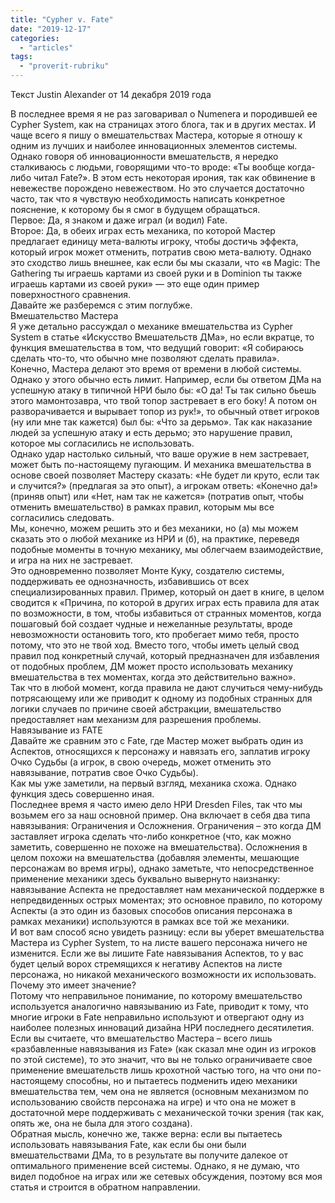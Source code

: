 ```yaml
---
title: "Cypher v. Fate"
date: "2019-12-17"
categories: 
  - "articles"
tags: 
  - "proverit-rubriku"
---
```


Текст Justin Alexander от 14 декабря 2019 года

В последнее время я не раз заговаривал о Numenera и породившей ее Cypher System, как на страницах этого блога, так и в других местах. И чаще всего я пишу о вмешательствах Мастера, которые я отношу к одним из лучших и наиболее инновационных элементов системы.  
Однако говоря об инновационности вмешательств, я нередко сталкиваюсь с людьми, говорящими что-то вроде: «Ты вообще когда-либо читал Fate?». В этом есть некоторая ирония, так как обвинение в невежестве порождено невежеством. Но это случается достаточно часто, так что я чувствую необходимость написать конкретное пояснение, к которому бы я смог в будущем обращаться.  
Первое: Да, я знаком и даже играл (и водил) Fate.  
Второе: Да, в обеих играх есть механика, по которой Мастер предлагает единицу мета-валюты игроку, чтобы достичь эффекта, который игрок может отменить, потратив свою мета-валюту. Однако это сходство лишь внешнее, как если бы мы сказали, что «в Magic: The Gathering ты играешь картами из своей руки и в Dominion ты также играешь картами из своей руки» — это еще один пример поверхностного сравнения.  
Давайте же разберемся с этим поглубже.  
Вмешательство Мастера  
Я уже детально рассуждал о механике вмешательства из Cypher System в статье «Искусство Вмешательств ДМа», но если вкратце, то функция вмешательства в том, что ведущий говорит: «Я собираюсь сделать что-то, что обычно мне позволяют сделать правила».  
Конечно, Мастера делают это время от времени в любой системы. Однако у этого обычно есть лимит. Например, если бы ответом ДМа на успешную атаку в типичной НРИ было бы: «О да! Ты так сильно бьешь этого мамонтозавра, что твой топор застревает в его боку! А потом он разворачивается и вырывает топор из рук!», то обычный ответ игроков (ну или мне так кажется) был бы: «Что за дерьмо». Так как наказание людей за успешную атаку и есть дерьмо; это нарушение правил, которое мы согласились не использовать.  
Однако удар настолько сильный, что ваше оружие в нем застревает, может быть по-настоящему пугающим. И механика вмешательства в основе своей позволяет Мастеру сказать: «Не будет ли круто, если так и случится?» (предлагая за это опыт), а игрокам ответь: «Конечно да!» (приняв опыт) или «Нет, нам так не кажется» (потратив опыт, чтобы отменить вмешательство) в рамках правил, которым мы все согласились следовать.  
Мы, конечно, можем решить это и без механики, но (а) мы можем сказать это о любой механике из НРИ и (б), на практике, переведя подобные моменты в точную механику, мы облегчаем взаимодействие, и игра на них не застревает.  
Это одновременно позволяет Монте Куку, создателю системы, поддерживать ее однозначность, избавившись от всех специализированных правил. Пример, который он дает в книге, в целом сводится к «Причина, по которой в других играх есть правила для атак по возможности, в том, чтобы избавиться от странных моментов, когда пошаговый бой создает чудные и нежеланные результаты, вроде невозможности остановить того, кто пробегает мимо тебя, просто потому, что это не твой ход. Вместо того, чтобы иметь целый свод правил под конкретный случай, который предназначен для избавления от подобных проблем, ДМ может просто использовать механику вмешательства в тех моментах, когда это действительно важно».  
Так что в любой момент, когда правила не дают случиться чему-нибудь потрясающему или же приводит к одному из подобных странных для логики случаев по причине своей абстракции, вмешательство предоставляет нам механизм для разрешения проблемы.  
Навязывание из FATE  
Давайте же сравним это с Fate, где Мастер может выбрать один из Аспектов, относящихся к персонажу и навязать его, заплатив игроку Очко Судьбы (а игрок, в свою очередь, может отменить это навязывание, потратив свое Очко Судьбы).  
Как мы уже заметили, на первый взгляд, механика схожа. Однако функция здесь совершенно иная.  
Последнее время я часто имею дело НРИ Dresden Files, так что мы возьмем его за наш основной пример. Она включает в себя два типа навязывания: Ограничения и Осложнения. Ограничения – это когда ДМ заставляет игрока сделать что-либо конкретное (что, как можно заметить, совершенно не похоже на вмешательства). Осложнения в целом похожи на вмешательства (добавляя элементы, мешающие персонажам во время игры), однако заметьте, что непосредственное применение механики здесь буквально вывернуто наизнанку: навязывание Аспекта не предоставляет нам механической поддержке в непредвиденных острых моментах; это основное правило, по которому Аспекты (а это один из базовых способов описания персонажа в рамках механики) используются в рамках все той же механики.  
И вот вам способ ясно увидеть разницу: если вы уберет вмешательства Мастера из Cypher System, то на листе вашего персонажа ничего не изменится. Если же вы лишите Fate навязывания Аспектов, то у вас будет целый ворох стремящихся к негативу Аспектов на листе персонажа, но никакой механического возможности их использовать.  
Почему это имеет значение?  
Потому что неправильное понимание, по которому вмешательство используется аналогично навязыванию из Fate, приводит к тому, что многие игроки в Fate неправильно используют и отвергают одну из наиболее полезных инноваций дизайна НРИ последнего десятилетия.  
Если вы считаете, что вмешательство Мастера – всего лишь «разбавленные навязывания из Fate» (как сказал мне один из игроков по этой системе), то это значит, что вы не только ограничиваете свое применение вмешательств лишь крохотной частью того, на что они по-настоящему способны, но и пытаетесь подменить идею механики вмешательства тем, чем она не является (основным механизмом по использованию свойств персонажа на игре) и что она не может в достаточной мере поддерживать с механической точки зрения (так как, опять же, она не была для этого создана).  
Обратная мысль, конечно же, также верна: если вы пытаетесь использовать навязывания Fate, как если бы они были вмешательствами ДМа, то в результате вы получите далекое от оптимального применение всей системы. Однако, я не думаю, что видел подобное на играх или же сетевых обсуждения, поэтому вся моя статья и строится в обратном направлении.
